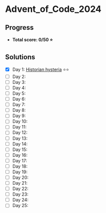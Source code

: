 # Advent_of_Code_2024

## Progress
- **Total score: 0/50 :star:**

## Solutions
- [X] Day 1: [Historian hysteria](https://github.com/andreasduerloo/Advent_of_Code_2024/tree/main/day_01) :star::star:
- [ ] Day 2:
- [ ] Day 3:
- [ ] Day 4:
- [ ] Day 5:
- [ ] Day 6:
- [ ] Day 7:
- [ ] Day 8:
- [ ] Day 9:
- [ ] Day 10:
- [ ] Day 11:
- [ ] Day 12:
- [ ] Day 13:
- [ ] Day 14:
- [ ] Day 15:
- [ ] Day 16:
- [ ] Day 17:
- [ ] Day 18:
- [ ] Day 19:
- [ ] Day 20:
- [ ] Day 21:
- [ ] Day 22:
- [ ] Day 23:
- [ ] Day 24:
- [ ] Day 25: